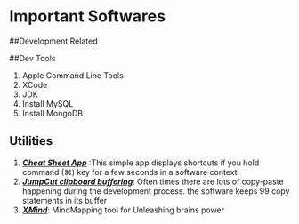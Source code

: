 # Important Softwares

##Development Related


##Dev Tools
1. Apple Command Line Tools
2. XCode
3. JDK
4. Install MySQL
5. Install MongoDB


## Utilities

1. [***Cheat Sheet App***](https://www.mediaatelier.com/CheatSheet/)
:This simple app displays shortcuts if you hold command (⌘) key for a few seconds in a software context
2. [***JumpCut clipboard buffering***](http://jumpcut.sourceforge.net): Often times there are lots of copy-paste happening during the development process. the software keeps 99 copy statements in its buffer
3. [***XMind***](http://www.xmind.net/download/mac/): MindMapping tool for Unleashing brains power
